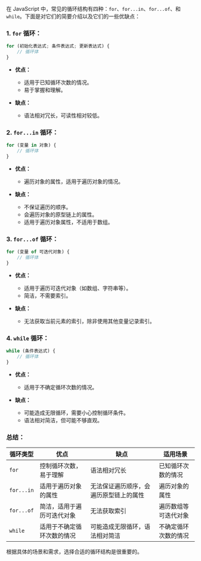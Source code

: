在 JavaScript 中，常见的循环结构有四种：`for`、`for...in`、`for...of`、和 `while`。下面是对它们的简要介绍以及它们的一些优缺点：

### 1. `for` 循环：

```javascript
for (初始化表达式; 条件表达式; 更新表达式) {
    // 循环体
}
```

- **优点：**
  - 适用于已知循环次数的情况。
  - 易于掌握和理解。

- **缺点：**
  - 语法相对冗长，可读性相对较低。

### 2. `for...in` 循环：

```javascript
for (变量 in 对象) {
    // 循环体
}
```

- **优点：**
  - 遍历对象的属性，适用于遍历对象的情况。

- **缺点：**
  - 不保证遍历的顺序。
  - 会遍历对象的原型链上的属性。
  - 适用于遍历对象属性，不适用于数组。

### 3. `for...of` 循环：

```javascript
for (变量 of 可迭代对象) {
    // 循环体
}
```

- **优点：**
  - 适用于遍历可迭代对象（如数组、字符串等）。
  - 简洁，不需要索引。

- **缺点：**
  - 无法获取当前元素的索引，除非使用其他变量记录索引。

### 4. `while` 循环：

```javascript
while (条件表达式) {
    // 循环体
}
```

- **优点：**
  - 适用于不确定循环次数的情况。

- **缺点：**
  - 可能造成无限循环，需要小心控制循环条件。
  - 语法相对简洁，但可能不够直观。

### 总结：

| 循环类型   | 优点                           | 缺点                                       | 适用场景                                   |
|------------|--------------------------------|--------------------------------------------|--------------------------------------------|
| `for`      | 控制循环次数，易于理解           | 语法相对冗长                               | 已知循环次数的情况                         |
| `for...in` | 适用于遍历对象的属性           | 无法保证遍历顺序，会遍历原型链上的属性     | 遍历对象的属性                             |
| `for...of` | 简洁，适用于遍历可迭代对象       | 无法获取索引                               | 遍历数组等可迭代对象                       |
| `while`    | 适用于不确定循环次数的情况       | 可能造成无限循环，语法相对简洁             | 不确定循环次数的情况                       |

根据具体的场景和需求，选择合适的循环结构是很重要的。